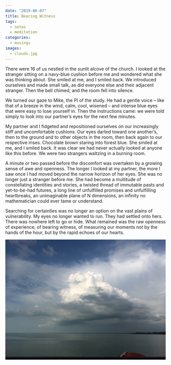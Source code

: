 ```yaml
---
date: "2019-06-07"
title: Bearing Witness
tags: 
  - notes 
  - meditation
categories:
  - musings
images:
  - clouds.jpg
---
```


There were 16 of us nestled in the sunlit alcove of the church. I looked at the stranger sitting on a navy-blue cushion before me and wondered what she was thinking about. She smiled at me, and I smiled back. We introduced ourselves and made small talk, as did everyone else and their adjacent stranger. Then the bell chimed, and the room fell into silence. 

We turned our gaze to Mike, the PI of the study. He had a gentle voice – like that of a breeze in the wind, calm, cool, wisened – and intense blue eyes that were easy to lose yourself in. Then the instructions came: we were told simply to look into our partner’s eyes for the next few minutes.

My partner and I fidgeted and repositioned ourselves on our increasingly stiff and uncomfortable cushions. Our eyes darted toward one another’s, then to the ground and to other objects in the room, then back again to our respective irises. Chocolate brown staring into forest blue. She smiled at me, and I smiled back. It was clear we had never actually looked at anyone like this before. We were two strangers waltzing in a burning room. 

A minute or two passed before the discomfort was overtaken by a growing sense of awe and openness. The longer I looked at my partner, the more I saw once I had moved beyond the narrow horizon of her eyes. She was no longer just a stranger before me. She had become a multitude of constellating identities and stories, a twisted thread of immutable pasts and yet-to-be-had futures, a long line of unfulfilled promises and unfulfilling heartbreaks, an unimaginable plane of N dimensions, an infinity no mathematician could ever tame or understand.

Searching for certainties was no longer an option on the vast plains of vulnerability. My eyes no longer wanted to run. They had settled onto hers. There was nowhere left to go or hide. What remained was the raw openness of experience, of bearing witness, of measuring our moments not by the hands of the hour, but by the rapid echoes of our hearts.

![meditation](clouds.jpg)